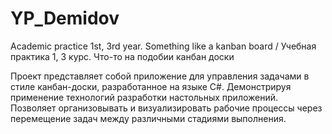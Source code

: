 # YP_Demidov
Academic practice 1st, 3rd year. Something like a kanban board / Учебная практика 1, 3 курс. Что-то на подобии канбан доски

Проект представляет собой приложение для управления задачами в стиле канбан-доски, разработанное на языке C#. Демонстрируя применение технологий разработки настольных приложений. Позволяет организовывать и визуализировать рабочие процессы через перемещение задач между различными стадиями выполнения.
